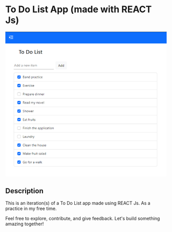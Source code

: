# To Do List App (made with REACT Js)

![Project Logo](images/ToDoListV1.PNG)

## Description

This is an iteration(s) of a To Do List app made using REACT Js. As a practice in my free time. 

Feel free to explore, contribute, and give feedback. Let's build something amazing together!
